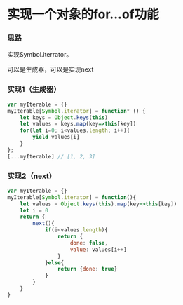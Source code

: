 # 实现一个对象的for...of功能



### 思路

实现Symbol.iterrator。

可以是生成器，可以是实现next







### 实现1（生成器）

```js
var myIterable = {}
myIterable[Symbol.iterator] = function* () {
    let keys = Object.keys(this)
	let values = keys.map(key=>this[key])
	for(let i=0; i<values.length; i++){
        yield values[i]
    }
};
[...myIterable] // [1, 2, 3]
```



### 实现2（next）

```js
var myIterable = {}
myIterable[Symbol.iterator] = function(){
    let values = Object.keys(this).map(key=>this[key])
    let i = 0
	return {
        next(){
            if(i<values.length){
                return {
                    done: false,
                    value: values[i++]
                }
			}else{
                return {done: true}
            }
        }
    }
}
```


